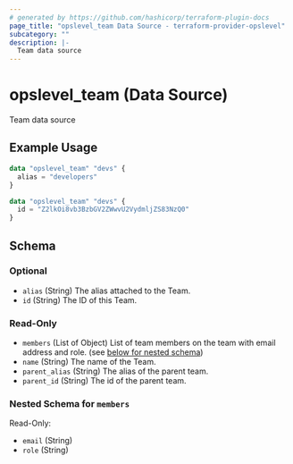 ```yaml
---
# generated by https://github.com/hashicorp/terraform-plugin-docs
page_title: "opslevel_team Data Source - terraform-provider-opslevel"
subcategory: ""
description: |-
  Team data source
---
```


# opslevel_team (Data Source)

Team data source

## Example Usage

```terraform
data "opslevel_team" "devs" {
  alias = "developers"
}

data "opslevel_team" "devs" {
  id = "Z2lkOi8vb3BzbGV2ZWwvU2VydmljZS83NzQ0"
}
```

<!-- schema generated by tfplugindocs -->
## Schema

### Optional

- `alias` (String) The alias attached to the Team.
- `id` (String) The ID of this Team.

### Read-Only

- `members` (List of Object) List of team members on the team with email address and role. (see [below for nested schema](#nestedatt--members))
- `name` (String) The name of the Team.
- `parent_alias` (String) The alias of the parent team.
- `parent_id` (String) The id of the parent team.

<a id="nestedatt--members"></a>
### Nested Schema for `members`

Read-Only:

- `email` (String)
- `role` (String)


